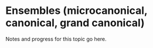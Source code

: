 # Ensembles (microcanonical, canonical, grand canonical)

Notes and progress for this topic go here.
